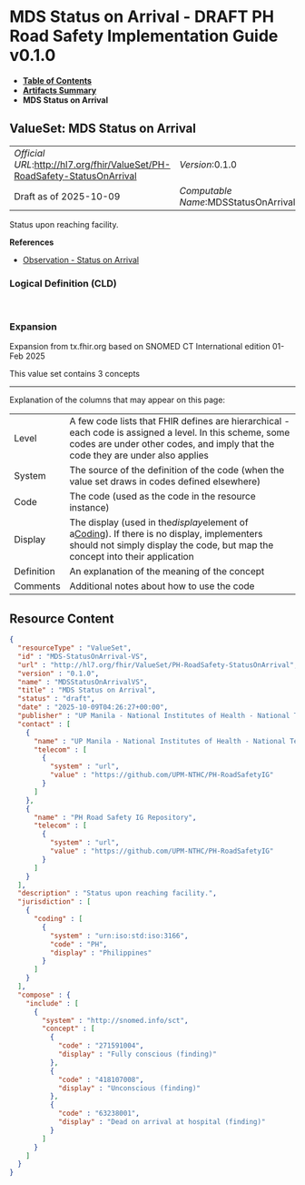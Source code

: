 # MDS Status on Arrival - DRAFT PH Road Safety Implementation Guide v0.1.0

* [**Table of Contents**](toc.md)
* [**Artifacts Summary**](artifacts.md)
* **MDS Status on Arrival**

## ValueSet: MDS Status on Arrival 

| | |
| :--- | :--- |
| *Official URL*:http://hl7.org/fhir/ValueSet/PH-RoadSafety-StatusOnArrival | *Version*:0.1.0 |
| Draft as of 2025-10-09 | *Computable Name*:MDSStatusOnArrivalVS |

 
Status upon reaching facility. 

 **References** 

* [Observation - Status on Arrival](StructureDefinition-ObservationStatusOnArrival.md)

### Logical Definition (CLD)

 

### Expansion

Expansion from tx.fhir.org based on SNOMED CT International edition 01-Feb 2025

This value set contains 3 concepts

-------

 Explanation of the columns that may appear on this page: 

| | |
| :--- | :--- |
| Level | A few code lists that FHIR defines are hierarchical - each code is assigned a level. In this scheme, some codes are under other codes, and imply that the code they are under also applies |
| System | The source of the definition of the code (when the value set draws in codes defined elsewhere) |
| Code | The code (used as the code in the resource instance) |
| Display | The display (used in the*display*element of a[Coding](http://hl7.org/fhir/R4/datatypes.html#Coding)). If there is no display, implementers should not simply display the code, but map the concept into their application |
| Definition | An explanation of the meaning of the concept |
| Comments | Additional notes about how to use the code |



## Resource Content

```json
{
  "resourceType" : "ValueSet",
  "id" : "MDS-StatusOnArrival-VS",
  "url" : "http://hl7.org/fhir/ValueSet/PH-RoadSafety-StatusOnArrival",
  "version" : "0.1.0",
  "name" : "MDSStatusOnArrivalVS",
  "title" : "MDS Status on Arrival",
  "status" : "draft",
  "date" : "2025-10-09T04:26:27+00:00",
  "publisher" : "UP Manila - National Institutes of Health - National Telehealth Center",
  "contact" : [
    {
      "name" : "UP Manila - National Institutes of Health - National Telehealth Center",
      "telecom" : [
        {
          "system" : "url",
          "value" : "https://github.com/UPM-NTHC/PH-RoadSafetyIG"
        }
      ]
    },
    {
      "name" : "PH Road Safety IG Repository",
      "telecom" : [
        {
          "system" : "url",
          "value" : "https://github.com/UPM-NTHC/PH-RoadSafetyIG"
        }
      ]
    }
  ],
  "description" : "Status upon reaching facility.",
  "jurisdiction" : [
    {
      "coding" : [
        {
          "system" : "urn:iso:std:iso:3166",
          "code" : "PH",
          "display" : "Philippines"
        }
      ]
    }
  ],
  "compose" : {
    "include" : [
      {
        "system" : "http://snomed.info/sct",
        "concept" : [
          {
            "code" : "271591004",
            "display" : "Fully conscious (finding)"
          },
          {
            "code" : "418107008",
            "display" : "Unconscious (finding)"
          },
          {
            "code" : "63238001",
            "display" : "Dead on arrival at hospital (finding)"
          }
        ]
      }
    ]
  }
}

```
